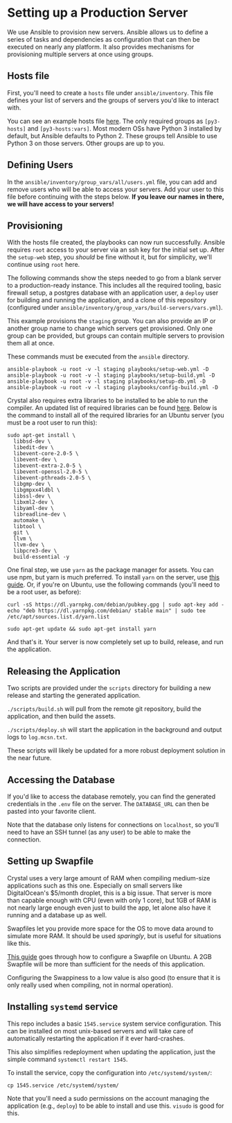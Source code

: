 # Setting up a Production Server

We use Ansible to provision new servers. Ansible allows us to define a series of tasks and dependencies as configuration that can then be executed on nearly any platform. It also provides mechanisms for provisioning multiple servers at once using groups.

## Hosts file

First, you'll need to create a `hosts` file under `ansible/inventory`. This file defines your list of servers and the groups of servers you'd like to interact with.

You can see an example hosts file [here](/example-hosts). The only required groups as `[py3-hosts]` and `[py3-hosts:vars]`. Most modern OSs have Python 3 installed by default, but Ansible defaults to Python 2. These groups tell Ansible to use Python 3 on those servers. Other groups are up to you.

## Defining Users

In the `ansible/inventory/group_vars/all/users.yml` file, you can add and remove users who will be able to access your servers. Add your user to this file before continuing with the steps below. **If you leave our names in there, we will have access to your servers!**

## Provisioning

With the hosts file created, the playbooks can now run successfully. Ansible requires `root` access to your server via an ssh key for the initial set up. After the `setup-web` step, you _should_ be fine without it, but for simplicity, we'll continue using `root` here.

The following commands show the steps needed to go from a blank server to a production-ready instance. This includes all the required tooling, basic firewall setup, a postgres database with an application user, a `deploy` user for building and running the application, and a clone of this repository (configured under `ansible/inventory/group_vars/build-servers/vars.yml`).

This example provisions the `staging` group. You can also provide an IP or another group name to change which servers get provisioned. Only one group can be provided, but groups can contain multiple servers to provision them all at once.

These commands must be executed from the `ansible` directory.

```shell
ansible-playbook -u root -v -l staging playbooks/setup-web.yml -D
ansible-playbook -u root -v -l staging playbooks/setup-build.yml -D
ansible-playbook -u root -v -l staging playbooks/setup-db.yml -D
ansible-playbook -u root -v -l staging playbooks/config-build.yml -D
```

Crystal also requires extra libraries to be installed to be able to run the compiler. An updated list of required libraries can be found [here](https://github.com/crystal-lang/crystal/wiki/All-required-libraries). Below is the command to install all of the required libraries for an Ubuntu server (you must be a root user to run this):

```shell
sudo apt-get install \
  libbsd-dev \
  libedit-dev \
  libevent-core-2.0-5 \
  libevent-dev \
  libevent-extra-2.0-5 \
  libevent-openssl-2.0-5 \
  libevent-pthreads-2.0-5 \
  libgmp-dev \
  libgmpxx4ldbl \
  libssl-dev \
  libxml2-dev \
  libyaml-dev \
  libreadline-dev \
  automake \
  libtool \
  git \
  llvm \
  llvm-dev \
  libpcre3-dev \
  build-essential -y
```

One final step, we use `yarn` as the package manager for assets. You can use npm, but yarn is much preferred. To install `yarn` on the server, use [this guide](https://yarnpkg.com/en/docs/install#debian-stable). Or, if you're on Ubuntu, use the following commands (you'll need to be a root user, as before):

```shell
curl -sS https://dl.yarnpkg.com/debian/pubkey.gpg | sudo apt-key add -
echo "deb https://dl.yarnpkg.com/debian/ stable main" | sudo tee /etc/apt/sources.list.d/yarn.list

sudo apt-get update && sudo apt-get install yarn
```

And that's it. Your server is now completely set up to build, release, and run the application.

## Releasing the Application

Two scripts are provided under the `scripts` directory for building a new release and starting the generated application.

`./scripts/build.sh` will pull from the remote git repository, build the application, and then build the assets.

`./scripts/deploy.sh` will start the application in the background and output logs to `log.mcsn.txt`.

These scripts will likely be updated for a more robust deployment solution in the near future.

## Accessing the Database

If you'd like to access the database remotely, you can find the generated credentials in the `.env` file on the server. The `DATABASE_URL` can then be pasted into your favorite client.

Note that the database only listens for connections on `localhost`, so you'll need to have an SSH tunnel (as any user) to be able to make the connection.

## Setting up Swapfile

Crystal uses a very large amount of RAM when compiling medium-size applications such as this one. Especially on small servers like DigitalOcean's \$5/month droplet, this is a big issue. That server is more than capable enough with CPU (even with only 1 core), but 1GB of RAM is not nearly large enough even just to build the app, let alone also have it running and a database up as well.

Swapfiles let you provide more space for the OS to move data around to simulate more RAM. It should be used _sparingly_, but is useful for situations like this.

[This guide](https://linuxize.com/post/how-to-add-swap-space-on-ubuntu-18-04/) goes through how to configure a Swapfile on Ubuntu. A 2GB Swapfile will be more than sufficient for the needs of this application.

Configuring the Swappiness to a low value is also good (to ensure that it is only really used when compiling, not in normal operation).

## Installing `systemd` service

This repo includes a basic `1545.service` system service configuration. This can be installed on most unix-based servers and will take care of automatically restarting the application if it ever hard-crashes.

This also simplifies redeployment when updating the application, just the simple command `systemctl restart 1545`.

To install the service, copy the configuration into `/etc/systemd/system/`:

```
cp 1545.service /etc/systemd/system/
```

Note that you'll need a sudo permissions on the account managing the application (e.g., `deploy`) to be able to install and use this. `visudo` is good for this.
